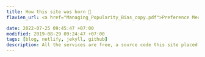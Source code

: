 ```yaml
---
title: How this site was born 👶
flavien_url: <a href="Managing_Popularity_Bias_copy.pdf">Preference Mechanism for Long-Tail Recommendation</a> 

date: 2022-07-25 09:45:47 +07:00
modified: 2019-08-29 09:24:47 +07:00
tags: [blog, netlify, jekyll, github]
description: All the services are free, a source code this site placed on github repository and intergration with netlify service, another service that you can use is github page for hosting your own static site.
---
```

